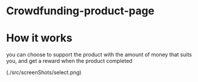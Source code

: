 # Crowdfunding-product-page 

# How it works

you can choose to support the product with the amount of money that suits you, and get a reward when the product completed

(./src/screenShots/select.png)


